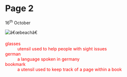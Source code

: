 <h1>Page 2</h1>
<p>16<sup>th</sup> October</p>
<img src=â€œhttps://content.phuket101.net/wp-content/uploads/bang-tao-beach-2.jpgâ€ alt=â€œbeachâ€>

<dl> <dl style="color:red;"></p>
<dt>glasses</dt>
<dd> utensil used to help people with sight issues</dd>

<dt>german</dt>
<dd> a language spoken in germany</dd>

 <dt>bookmark</dt>
<dd> a utensil used to keep track of a page within a book</dd>
</dl>


